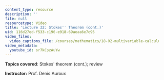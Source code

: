 ```yaml
---
content_type: resource
description: ''
file: null
resourcetype: Video
title: 'Lecture 32: Stokes'' Theorem (cont.)'
uid: 116d27ed-f533-c196-e918-69aeaa6e7c95
video_files:
  video_captions_file: /courses/mathematics/18-02-multivariable-calculus-fall-2007/video-lectures/lecture-32-stokes-theorem-cont/sr7kCpzAuYw.vtt
video_metadata:
  youtube_id: sr7kCpzAuYw
---
```


**Topics covered:** Stokes' theorem (cont.); review

**Instructor:** Prof. Denis Auroux